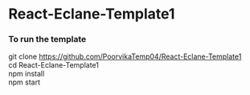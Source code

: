 # React-Eclane-Template1


### To run the template

git clone https://github.com/PoorvikaTemp04/React-Eclane-Template1 \
cd React-Eclane-Template1\
npm install\
npm start
